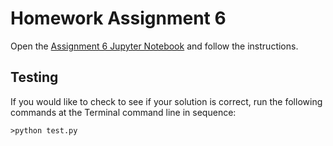 # Homework Assignment 6

Open the [Assignment 6 Jupyter Notebook](assignment6.ipynb) and follow the instructions.

## Testing

If you would like to check to see if your solution is correct, run the following commands at the Terminal command line in sequence:

````
>python test.py
````
